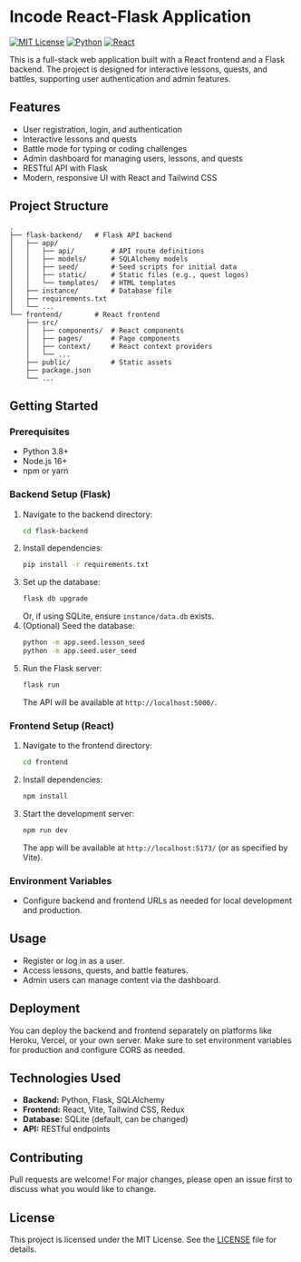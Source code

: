 # Incode React-Flask Application

[![MIT License](https://img.shields.io/badge/license-MIT-green.svg)](LICENSE)
[![Python](https://img.shields.io/badge/python-3.8%2B-blue.svg)](https://www.python.org/)
[![React](https://img.shields.io/badge/react-18+-61dafb.svg)](https://react.dev/)

This is a full-stack web application built with a React frontend and a Flask backend. The project is designed for interactive lessons, quests, and battles, supporting user authentication and admin features.

## Features

- User registration, login, and authentication
- Interactive lessons and quests
- Battle mode for typing or coding challenges
- Admin dashboard for managing users, lessons, and quests
- RESTful API with Flask
- Modern, responsive UI with React and Tailwind CSS

## Project Structure

```
.
├── flask-backend/   # Flask API backend
│   ├── app/
│   │   ├── api/         # API route definitions
│   │   ├── models/      # SQLAlchemy models
│   │   ├── seed/        # Seed scripts for initial data
│   │   ├── static/      # Static files (e.g., quest logos)
│   │   └── templates/   # HTML templates
│   ├── instance/        # Database file
│   ├── requirements.txt
│   └── ...
└── frontend/        # React frontend
    ├── src/
    │   ├── components/  # React components
    │   ├── pages/       # Page components
    │   ├── context/     # React context providers
    │   └── ...
    ├── public/          # Static assets
    ├── package.json
    └── ...
```

## Getting Started

### Prerequisites

- Python 3.8+
- Node.js 16+
- npm or yarn

### Backend Setup (Flask)

1. Navigate to the backend directory:
   ```sh
   cd flask-backend
   ```
2. Install dependencies:
   ```sh
   pip install -r requirements.txt
   ```
3. Set up the database:
   ```sh
   flask db upgrade
   ```
   Or, if using SQLite, ensure `instance/data.db` exists.
4. (Optional) Seed the database:
   ```sh
   python -m app.seed.lesson_seed
   python -m app.seed.user_seed
   ```
5. Run the Flask server:
   ```sh
   flask run
   ```
   The API will be available at `http://localhost:5000/`.

### Frontend Setup (React)

1. Navigate to the frontend directory:
   ```sh
   cd frontend
   ```
2. Install dependencies:
   ```sh
   npm install
   ```
3. Start the development server:
   ```sh
   npm run dev
   ```
   The app will be available at `http://localhost:5173/` (or as specified by Vite).

### Environment Variables

- Configure backend and frontend URLs as needed for local development and production.

## Usage

- Register or log in as a user.
- Access lessons, quests, and battle features.
- Admin users can manage content via the dashboard.

## Deployment

You can deploy the backend and frontend separately on platforms like Heroku, Vercel, or your own server. Make sure to set environment variables for production and configure CORS as needed.

## Technologies Used

- **Backend:** Python, Flask, SQLAlchemy
- **Frontend:** React, Vite, Tailwind CSS, Redux
- **Database:** SQLite (default, can be changed)
- **API:** RESTful endpoints

## Contributing

Pull requests are welcome! For major changes, please open an issue first to discuss what you would like to change.

## License

This project is licensed under the MIT License. See the [LICENSE](LICENSE) file for details.
